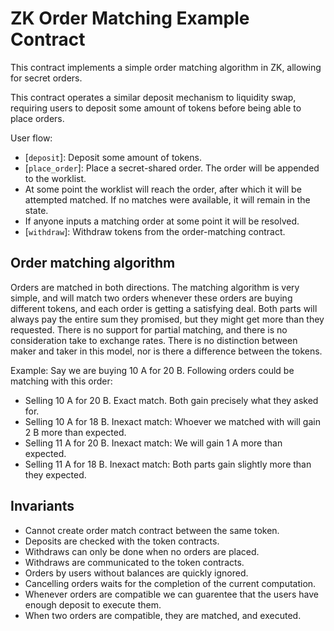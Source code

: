 
# ZK Order Matching Example Contract

This contract implements a simple order matching algorithm in ZK, allowing for
secret orders.

This contract operates a similar deposit mechanism to liquidity swap, requiring
users to deposit some amount of tokens before being able to place orders.

User flow:

- [`deposit`]: Deposit some amount of tokens.
- [`place_order`]: Place a secret-shared order. The order will be appended to
  the worklist.
- At some point the worklist will reach the order, after which it will be
  attempted matched. If no matches were available, it will remain in the state.
- If anyone inputs a matching order at some point it will be resolved.
- [`withdraw`]: Withdraw tokens from the order-matching contract.

## Order matching algorithm

Orders are matched in both directions. The matching algorithm is very simple,
and will match two orders whenever these orders are buying different tokens,
and each order is getting a satisfying deal. Both parts will always pay the
entire sum they promised, but they might get more than they requested. There is
no support for partial matching, and there is no consideration take to exchange
rates. There is no distinction between maker and taker in this model, nor is
there a difference between the tokens.

Example: Say we are buying 10 A for 20 B. Following orders could be matching
with this order:

- Selling 10 A for 20 B. Exact match. Both gain precisely what they asked for.
- Selling 10 A for 18 B. Inexact match: Whoever we matched with will gain 2 B more than expected.
- Selling 11 A for 20 B. Inexact match: We will gain 1 A more than expected.
- Selling 11 A for 18 B. Inexact match: Both parts gain slightly more than they expected.

## Invariants

- Cannot create order match contract between the same token.
- Deposits are checked with the token contracts.
- Withdraws can only be done when no orders are placed.
- Withdraws are communicated to the token contracts.
- Orders by users without balances are quickly ignored.
- Cancelling orders waits for the completion of the current computation.
- Whenever orders are compatible we can guarentee that the users have enough
  deposit to execute them.
- When two orders are compatible, they are matched, and executed.

